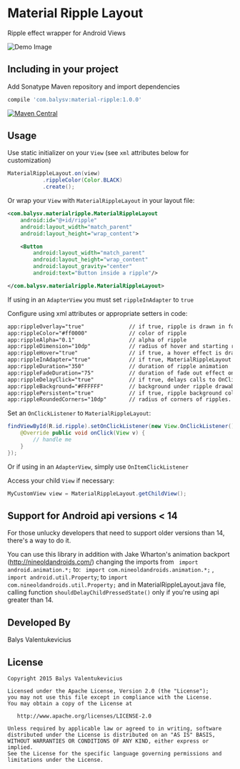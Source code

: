 Material Ripple Layout
===============

Ripple effect wrapper for Android Views

![Demo Image][1]

Including in your project
-------------------------

Add Sonatype Maven repository and import dependencies

```groovy
compile 'com.balysv:material-ripple:1.0.0'
```

[![Maven Central](https://maven-badges.herokuapp.com/maven-central/com.balysv/material-ripple/badge.svg?style=flat)](http://mvnrepository.com/artifact/com.balysv/material-ripple)

Usage
-----

Use static initializer on your `View` (see `xml` attributes below for customization)

```java
MaterialRippleLayout.on(view)
           .rippleColor(Color.BLACK)
           .create();
```

Or wrap your `View` with `MaterialRippleLayout` in your layout file:

```xml
<com.balysv.materialripple.MaterialRippleLayout
    android:id="@+id/ripple"
    android:layout_width="match_parent"
    android:layout_height="wrap_content">

    <Button
        android:layout_width="match_parent"
        android:layout_height="wrap_content"
        android:layout_gravity="center"
        android:text="Button inside a ripple"/>

</com.balysv.materialripple.MaterialRippleLayout>
```

If using in an `AdapterView` you must set `rippleInAdapter` to `true`


Configure using xml attributes or appropriate setters in code:

```xml
app:rippleOverlay="true"              // if true, ripple is drawn in foreground; false - background
app:rippleColor="#ff0000"             // color of ripple
app:rippleAlpha="0.1"                 // alpha of ripple
app:rippleDimension="10dp"            // radius of hover and starting ripple
app:rippleHover="true"                // if true, a hover effect is drawn when view is touched
app:rippleInAdapter="true"            // if true, MaterialRippleLayout will optimize for use in AdapterViews
app:rippleDuration="350"              // duration of ripple animation
app:rippleFadeDuration="75"           // duration of fade out effect on ripple
app:rippleDelayClick="true"           // if true, delays calls to OnClickListeners until ripple effect ends
app:rippleBackground="#FFFFFF"        // background under ripple drawable; used with rippleOverlay="false"
app:ripplePersistent="true"           // if true, ripple background color persists after animation, until setRadius(0) is called
app:rippleRoundedCorners="10dp"       // radius of corners of ripples. Note: it uses software rendering pipeline for API 17 and below
```

Set an `OnClickListener` to `MaterialRippleLayout`:

```java
findViewById(R.id.ripple).setOnClickListener(new View.OnClickListener() {
    @Override public void onClick(View v) {
        // handle me 
    }
});
```

Or if using in an `AdapterView`, simply use `OnItemClickListener`

Access your child `View` if necessary:

```java
MyCustomView view = MaterialRippleLayout.getChildView();
```

Support for Android api versions <  14 
-----

For those unlucky developers that need to support older versions than 14, there's a way to do it.

You can use this library in addition with Jake Wharton's animation backport (http://nineoldandroids.com/) changing the imports from ` import android.animation.*;` to: ` import com.nineoldandroids.animation.*;` ,
`import android.util.Property`; to   `import com.nineoldandroids.util.Property;` and in MaterialRippleLayout.java file, calling function `shouldDelayChildPressedState()`  only if you're using api greater than 14.


Developed By
--------------------
Balys Valentukevicius

License
-----------

```
Copyright 2015 Balys Valentukevicius

Licensed under the Apache License, Version 2.0 (the "License");
you may not use this file except in compliance with the License.
You may obtain a copy of the License at

   http://www.apache.org/licenses/LICENSE-2.0

Unless required by applicable law or agreed to in writing, software
distributed under the License is distributed on an "AS IS" BASIS,
WITHOUT WARRANTIES OR CONDITIONS OF ANY KIND, either express or implied.
See the License for the specific language governing permissions and
limitations under the License.
```

[1]: https://raw.github.com/balysv/material-ripple/master/art/demo.gif
